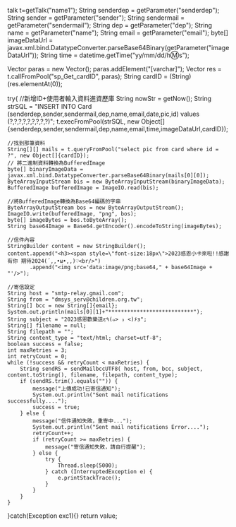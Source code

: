 talk t=getTalk("name1");
String senderdep = getParameter("senderdep");
String sender = getParameter("sender");
String sendermail = getParameter("sendermail");
String dep = getParameter("dep");
String name = getParameter("name");
String email = getParameter("email");
byte[] imageDataUrl = javax.xml.bind.DatatypeConverter.parseBase64Binary(getParameter("imageDataUrl"));
String time = datetime.getTime("yy/mm/dd/h:m:s");

Vector paras = new Vector();
paras.addElement("[varchar]");
Vector res = t.callFromPool("sp_Get_cardID", paras);
String cardID = (String)(res.elementAt(0));

try{
	//新增ID+使用者輸入資料進資歷庫
	String nowStr = getNow();
	String strSQL = "INSERT INTO Card (senderdep,sender,sendermail,dep,name,email,date,pic,id) values (?,?,?,?,?,?,?,?,?)";
	t.execFromPool(strSQL, new Object[]{senderdep,sender,sendermail,dep,name,email,time,imageDataUrl,cardID});
	
	//找到那筆資料
	String[][] mails = t.queryFromPool("select pic from card where id = ?", new Object[]{cardID});
	// 將二進制資料轉換為BufferedImage
	byte[] binaryImageData =  javax.xml.bind.DatatypeConverter.parseBase64Binary(mails[0][0]);
	ByteArrayInputStream bis = new ByteArrayInputStream(binaryImageData);
	BufferedImage bufferedImage = ImageIO.read(bis);
	
	//將BufferedImage轉換為Base64編碼的字串
	ByteArrayOutputStream bos = new ByteArrayOutputStream();
	ImageIO.write(bufferedImage, "png", bos);
	byte[] imageBytes = bos.toByteArray();
	String base64Image = Base64.getEncoder().encodeToString(imageBytes);
	
	//信件內容
	StringBuilder content = new StringBuilder();
	content.append("<h3><span style=\"font-size:18px\">2023感恩小卡來啦!!感謝有你 期待2024(´,,•ω•,,)♡<br/>")
		   .append("<img src='data:image/png;base64," + base64Image + "'/>");
	
	//寄信設定
	String host = "smtp-relay.gmail.com";   		
	String from = "dmsys_serv@children.org.tw";	 	
	String[] bcc = new String[]{email};   
	System.out.println(mails[0][1]+"***************************");	
	String subject = "2023感恩歡樂送ε٩(๑> ₃ <)۶з";
	String[] filename = null;
	String filepath = "";
	String content_type = "text/html; charset=utf-8";   
	boolean success = false;
	int maxRetries = 3;
	int retryCount = 0;
	while (!success && retryCount < maxRetries) {									
		String sendRS = sendMailbccUTF8( host, from, bcc, subject, content.toString(), filename, filepath, content_type);
		if (sendRS.trim().equals("")) {
			message("上傳成功!已寄信通知");
			System.out.println("Sent mail notifications successfully....");
			success = true;
		} else {
			message("信件通知失敗，重寄中...");
			System.out.println("Sent mail notifications Error....");
			retryCount++;
			if (retryCount >= maxRetries) {
				message("寄信通知失敗，請自行提醒");
			} else {
				try {
					Thread.sleep(5000);
				} catch (InterruptedException e) {
					e.printStackTrace();
				}
			}
		}
	}
}catch(Exception exc1){}
return value;
